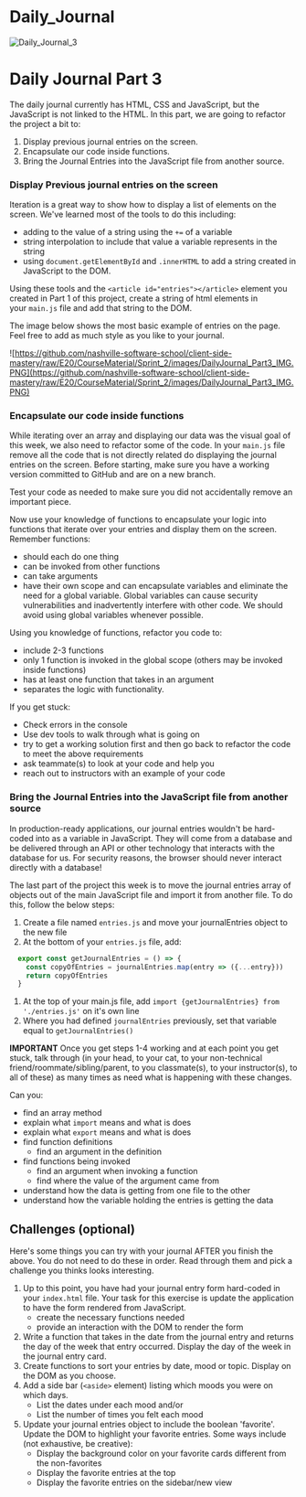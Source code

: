 
# Daily_Journal
![Daily_Journal_3](https://user-images.githubusercontent.com/85176043/185466373-4e5f2c06-7ee8-4d77-bb56-696bbbe0f62c.jpeg)

# **Daily Journal Part 3**

The daily journal currently has HTML, CSS and JavaScript, but the JavaScript is not linked to the HTML. In this part, we are going to refactor the project a bit to:

1. Display previous journal entries on the screen.
2. Encapsulate our code inside functions.
3. Bring the Journal Entries into the JavaScript file from another source.

### **Display Previous journal entries on the screen**

Iteration is a great way to show how to display a list of elements on the screen. We've learned most of the tools to do this including:

- adding to the value of a string using the `+=` of a variable
- string interpolation to include that value a variable represents in the string
- using `document.getElementById` and `.innerHTML` to add a string created in JavaScript to the DOM.

Using these tools and the `<article id="entries"></article>` element you created in Part 1 of this project, create a string of html elements in your `main.js` file and add that string to the DOM.

The image below shows the most basic example of entries on the page. Feel free to add as much style as you like to your journal.       

![https://github.com/nashville-software-school/client-side-mastery/raw/E20/CourseMaterial/Sprint_2/images/DailyJournal_Part3_IMG.PNG](https://github.com/nashville-software-school/client-side-mastery/raw/E20/CourseMaterial/Sprint_2/images/DailyJournal_Part3_IMG.PNG)

### **Encapsulate our code inside functions**

While iterating over an array and displaying our data was the visual goal of this week, we also need to refactor some of the code. In your `main.js` file remove all the code that is not directly related do displaying the journal entries on the screen. Before starting, make sure you have a working version committed to GitHub and are on a new branch.

Test your code as needed to make sure you did not accidentally remove an important piece.

Now use your knowledge of functions to encapsulate your logic into functions that iterate over your entries and display them on the screen. Remember functions:

- should each do one thing
- can be invoked from other functions
- can take arguments
- have their own scope and can encapsulate variables and eliminate the need for a global variable. Global variables can cause security vulnerabilities and inadvertently interfere with other code. We should avoid using global variables whenever possible.

Using you knowledge of functions, refactor you code to:

- include 2-3 functions
- only 1 function is invoked in the global scope (others may be invoked inside functions)
- has at least one function that takes in an argument
- separates the logic with functionality.

If you get stuck:

- Check errors in the console
- Use dev tools to walk through what is going on
- try to get a working solution first and then go back to refactor the code to meet the above requirements
- ask teammate(s) to look at your code and help you
- reach out to instructors with an example of your code

### **Bring the Journal Entries into the JavaScript file from another source**

In production-ready applications, our journal entries wouldn't be hard-coded into as a variable in JavaScript. They will come from a database and be delivered through an API or other technology that interacts with the database for us. For security reasons, the browser should never interact directly with a database!

The last part of the project this week is to move the journal entries array of objects out of the main JavaScript file and import it from another file. To do this, follow the below steps:

1. Create a file named `entries.js` and move your journalEntries object to the new file
2. At the bottom of your `entries.js` file, add:

```jsx
  export const getJournalEntries = () => {
    const copyOfEntries = journalEntries.map(entry => ({...entry}))
    return copyOfEntries
  }
```

1. At the top of your main.js file, add `import {getJournalEntries} from './entries.js'` on it's own line
2. Where you had defined `journalEntries` previously, set that variable equal to `getJournalEntries()`

**IMPORTANT** Once you get steps 1-4 working and at each point you get stuck, talk through (in your head, to your cat, to your non-technical friend/roommate/sibling/parent, to you classmate(s), to your instructor(s), to all of these) as many times as need what is happening with these changes.

Can you:

- find an array method
- explain what `import` means and what is does
- explain what `export` means and what is does
- find function definitions
    - find an argument in the definition
- find functions being invoked
    - find an argument when invoking a function
    - find where the value of the argument came from
- understand how the data is getting from one file to the other
- understand how the variable holding the entries is getting the data

## **Challenges (optional)**

Here's some things you can try with your journal AFTER you finish the above. You do not need to do these in order. Read through them and pick a challenge you thinks looks interesting.

1. Up to this point, you have had your journal entry form hard-coded in your `index.html` file. Your task for this exercise is update the application to have the form rendered from JavaScript.
    - create the necessary functions needed
    - provide an interaction with the DOM to render the form
2. Write a function that takes in the date from the journal entry and returns the day of the week that entry occurred. Display the day of the week in the journal entry card.
3. Create functions to sort your entries by date, mood or topic. Display on the DOM as you choose.
4. Add a side bar (`<aside>` element) listing which moods you were on which days.
    - List the dates under each mood and/or
    - List the number of times you felt each mood
5. Update your journal entries object to include the boolean 'favorite'. Update the DOM to highlight your favorite entries. Some ways include (not exhaustive, be creative):
    - Display the background color on your favorite cards different from the non-favorites
    - Display the favorite entries at the top
    - Display the favorite entries on the sidebar/new view

